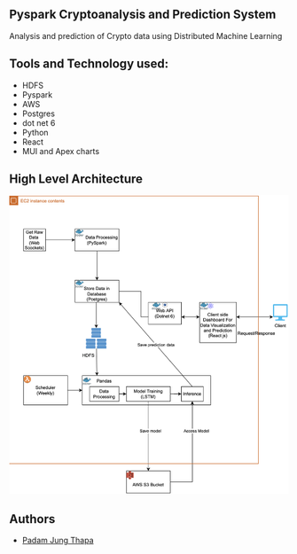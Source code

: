 ## Pyspark Cryptoanalysis and Prediction System

Analysis and prediction of Crypto data using Distributed Machine Learning

## Tools and Technology used:
- HDFS
- Pyspark
- AWS
- Postgres
- dot net 6
- Python
- React
- MUI and Apex charts

## High Level Architecture

<img src = 'Resources/architecture.png'>

## Authors
- [Padam Jung Thapa](mailto:padamjung.thapa@coyotes.usd.edu)
